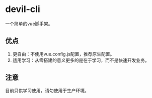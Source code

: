 # devil-cli
一个简单的vue脚手架。
## 优点
1. 更自由：不使用vue.config.js配置，推荐原生配置。
2. 适用学习：从零搭建的意义更多的是在于学习，而不是快速开发业务。
## 注意
目前只供学习使用，请勿使用于生产环境。
